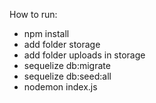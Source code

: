 How to run:
 - npm install
 - add folder storage
 - add folder uploads in storage
 - sequelize db:migrate
 - sequelize db:seed:all
 - nodemon index.js
